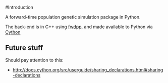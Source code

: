 #Introduction

A forward-time population genetic simulation package in Python.

The back-end is in C++ using [fwdpp](http://github.com/molpopgen/fwdpp), and made available to Python via [Cython](http://www.cython.org)

## Future stuff

Should pay attention to this:

* http://docs.cython.org/src/userguide/sharing_declarations.html#sharing-declarations
